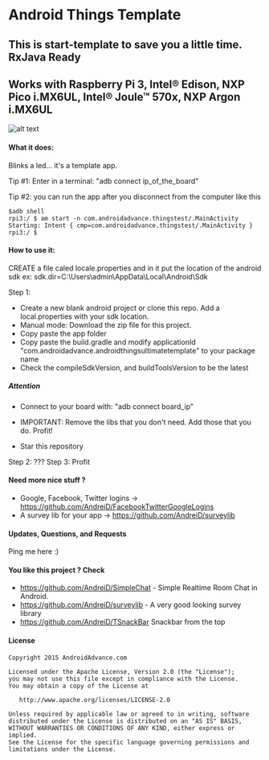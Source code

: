 Android Things Template
==========================

## This is start-template to save you a little time. RxJava Ready
## Works with Raspberry Pi 3, Intel® Edison, NXP Pico i.MX6UL, Intel® Joule™ 570x, NXP Argon i.MX6UL

![alt text](https://github.com/AndreiD/Android_Things_Template/blob/master/other/preview.gif "How the board looks")

#### What it does:

Blinks a led... it's a template app.

Tip #1: Enter in a terminal: "adb connect ip_of_the_board"

Tip #2: you can run the app after you disconnect from the computer like this

~~~~
$adb shell
rpi3:/ $ am start -n com.androidadvance.thingstest/.MainActivity
Starting: Intent { cmp=com.androidadvance.thingstest/.MainActivity }
rpi3:/ $
~~~~
#### How to use it:

CREATE a file caled locale.properties and in it put the location of the android sdk
ex: sdk.dir=C:\\Users\\admin\\AppData\\Local\\Android\\Sdk

Step 1:

* Create a new blank android project or clone this repo. Add a local.properties with your sdk location.
* Manual mode: Download the zip file for this project.
* Copy paste the app folder
* Copy paste the build.gradle and modify applicationId "com.androidadvance.androidthingsultimatetemplate" to your package name
* Check the compileSdkVersion, and buildToolsVersion to be the latest

##### Attention

* Connect to your board with: "adb connect board_ip"

* IMPORTANT: Remove the libs that you don't need. Add those that you do. Profit!
* Star this repository

Step 2: ???
Step 3: Profit

#### Need more nice stuff ?

- Google, Facebook, Twitter logins -> https://github.com/AndreiD/FacebookTwitterGoogleLogins
- A survey lib for your app -> https://github.com/AndreiD/surveylib

#### Updates, Questions, and Requests

Ping me here :)


#### You like this project ? Check
- https://github.com/AndreiD/SimpleChat - Simple Realtime Room Chat in Android.
- https://github.com/AndreiD/surveylib - A very good looking survey library
- https://github.com/AndreiD/TSnackBar Snackbar from the top


#### License

~~~~
Copyright 2015 AndroidAdvance.com

Licensed under the Apache License, Version 2.0 (the "License");
you may not use this file except in compliance with the License.
You may obtain a copy of the License at

   http://www.apache.org/licenses/LICENSE-2.0

Unless required by applicable law or agreed to in writing, software
distributed under the License is distributed on an "AS IS" BASIS,
WITHOUT WARRANTIES OR CONDITIONS OF ANY KIND, either express or implied.
See the License for the specific language governing permissions and
limitations under the License.
~~~~
